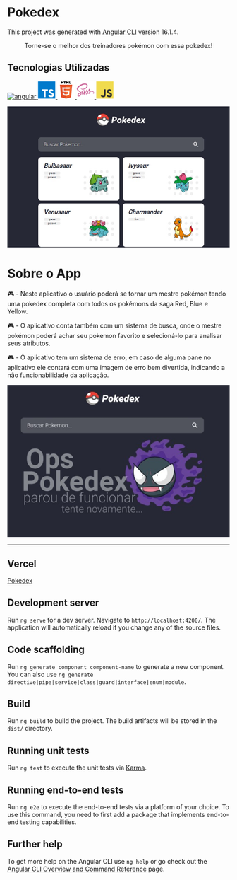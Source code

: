 # Pokedex

This project was generated with [Angular CLI](https://github.com/angular/angular-cli) version 16.1.4.

<p align="center">Torne-se o melhor dos treinadores pokémon com essa pokedex!</p>

## Tecnologias Utilizadas
 <p align="left"> 
 <a href="https://angular.io" target="_blank" rel="noreferrer"> 
 <img src="https://angular.io/assets/images/logos/angular/angular.svg" alt="angular" width="40" height="40"/> </a>
 <a href="https://www.typescriptlang.org/" target="_blank" rel="noreferrer"> 
 <img src="https://raw.githubusercontent.com/devicons/devicon/master/icons/typescript/typescript-original.svg" alt="typescript" width="40" height="40"/> </a> 
 <a href="https://www.w3.org/html/" target="_blank" rel="noreferrer"> 
 <img src="https://raw.githubusercontent.com/devicons/devicon/master/icons/html5/html5-original-wordmark.svg" alt="html5" width="40" height="40"/> </a> 
 <a href="https://sass-lang.com" target="_blank" rel="noreferrer"> 
 <img src="https://raw.githubusercontent.com/devicons/devicon/master/icons/sass/sass-original.svg" alt="sass" width="40" height="40"/> </a>
 <a href="https://developer.mozilla.org/en-US/docs/Web/JavaScript" target="_blank" rel="noreferrer"> 
 <img src="https://raw.githubusercontent.com/devicons/devicon/master/icons/javascript/javascript-original.svg" alt="javascript" width="40" height="40"/> </a> </p>

 <p align="center">
 <img alt="pokedex" src=".github/pokedex.jpg">
 </p>

 <h1>Sobre o App</h1>
 <p align="left">
  &#127918 - Neste aplicativo o usuário poderá se tornar um mestre pokémon tendo uma pokedex completa com todos os pokémons da saga Red, Blue e Yellow.
 </p>
 <p align="left">
  &#127918 - O aplicativo conta também com um sistema de busca, onde o mestre pokémon poderá achar seu pokemon favorito e selecioná-lo para analisar seus atributos.
 </p>
 <p align="left">
  &#127918 - O aplicativo tem um sistema de erro, em caso de alguma pane no aplicativo ele contará com uma imagem de erro bem divertida, indicando a não funcionabilidade da aplicação.
 <p align="center">
      <img alt="pokedex" src=".github/error.jpg">
  </p>
 <hr>
 <h2>Vercel</h2>
 <a href="https://pokedex-eight-olive.vercel.app/">Pokedex</a>

## Development server

Run `ng serve` for a dev server. Navigate to `http://localhost:4200/`. The application will automatically reload if you change any of the source files.

## Code scaffolding

Run `ng generate component component-name` to generate a new component. You can also use `ng generate directive|pipe|service|class|guard|interface|enum|module`.

## Build

Run `ng build` to build the project. The build artifacts will be stored in the `dist/` directory.

## Running unit tests

Run `ng test` to execute the unit tests via [Karma](https://karma-runner.github.io).

## Running end-to-end tests

Run `ng e2e` to execute the end-to-end tests via a platform of your choice. To use this command, you need to first add a package that implements end-to-end testing capabilities.

## Further help

To get more help on the Angular CLI use `ng help` or go check out the [Angular CLI Overview and Command Reference](https://angular.io/cli) page.
